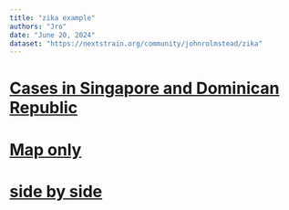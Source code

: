 ```yaml
---
title: "zika example"
authors: "Jro"
date: "June 20, 2024"
dataset: "https://nextstrain.org/community/johnrolmstead/zika"
---
```

# [Cases in Singapore and Dominican Republic](https://nextstrain.org/community/johnrolmstead/zika?f_country=Singapore,Dominican%20Republic)


# [Map only](https://nextstrain.org/community/johnrolmstead/zika?d=tree,map&p=full)

# [side by side](https://nextstrain.org/community/johnrolmstead/zika?p=grid)

